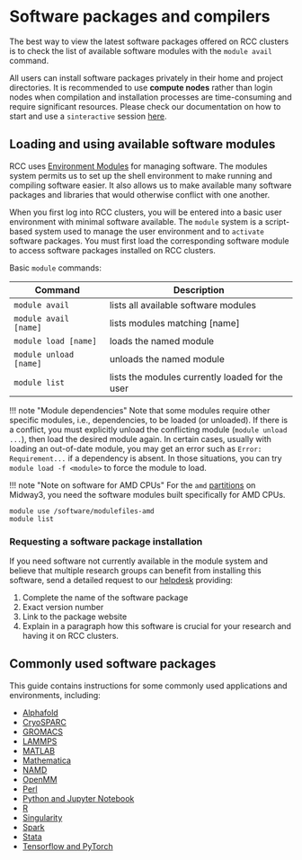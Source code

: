 # Software packages and compilers 

The best way to view the latest software packages offered on RCC clusters is to check the list of available software modules with the `module avail` command.

All users can install software packages privately in their home and project directories. It is recommended to use **compute nodes** rather than login nodes when compilation and installation processes are time-consuming and require significant resources. Please check our documentation on how to start and use a `sinteractive` session [here](../slurm-sinteractive.md). 

## Loading and using available software modules

RCC uses [Environment Modules](http://modules.sourceforge.net) for managing software. The modules system permits us to set up the shell environment to make running and compiling software easier. It also allows us to make available many software packages and libraries that would otherwise conflict with one another. 

When you first log into RCC clusters, you will be entered into a basic user environment with minimal software available.  The `module` system is a script-based system used to manage the user environment and to `activate` software packages.  You must first load the corresponding software module to access software packages installed on RCC clusters. 

Basic `module` commands:

| Command  | Description | 
| --------- | --------- | 
| `module avail`          |   lists all available software modules            |    
| `module avail [name]`   |   lists modules matching [name]                   |
| `module load [name]`    |   loads the named module                          |
| `module unload [name]`  |   unloads the named module                        |
| `module list`           |   lists the modules currently loaded for the user |

!!! note "Module dependencies"
    Note that some modules require other specific modules, i.e., dependencies, to be loaded (or unloaded). If there is a conflict, you must explicitly unload the conflicting module (`module unload ...`), then load the desired module again. In certain cases, usually with loading an out-of-date module, you may get an error such as `Error: Requirement...` if a dependency is absent. In those situations, you can try `module load -f <module>` to force the module to load.

!!! note "Note on software for AMD CPUs" 
    For the `amd` [partitions](../partitions.md) on Midway3, you need the software modules built specifically for AMD CPUs.
```
module use /software/modulefiles-amd
module list
```

### Requesting a software package installation 
If you need software not currently available in the module system and believe that multiple research groups can benefit from installing this software, send a detailed request to our [helpdesk](https://rcc.uchicago.edu/support-and-services/consulting-and-technical-support) providing:

1. Complete the name of the software package 
2. Exact version number 
3. Link to the package website 
4. Explain in a paragraph how this software is crucial for your research and having it on RCC clusters. 

## Commonly used software packages

This guide contains instructions for some commonly used applications and environments, including: 

* [Alphafold](../software/apps-and-envs/alphafold.md)
* [CryoSPARC](../software/apps-and-envs/cryosparc.md)
* [GROMACS](../software/apps-and-envs/gromacs.md)  
* [LAMMPS](../software/apps-and-envs/lammps.md)
* [MATLAB](../software/apps-and-envs/matlab.md)    
* [Mathematica](../software/apps-and-envs/mathematica.md)
* [NAMD](../software/apps-and-envs/namd.md)
* [OpenMM](../software/apps-and-envs/opemm.md)
* [Perl](../software/apps-and-envs/perl.md)  
* [Python and Jupyter Notebook](../software/apps-and-envs/python.md)
* [R](../software/apps-and-envs/r.md)
* [Singularity](../software/apps-and-envs/singularity.md)
* [Spark](../software/apps-and-envs/spark.md)
* [Stata](../software/apps-and-envs/stata.md)    
* [Tensorflow and PyTorch](../software/apps-and-envs/tf_and_torch.md)  
